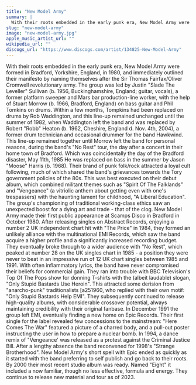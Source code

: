 ```yaml
---
title: "New Model Army"
summary: |
  With their roots embedded in the early punk era, New Model Army were formed in Bradford, Yorkshire, England, in 1980, and immediately outlined their manifesto by naming themselves after the Sir Thomas Fairfax/Oliver Cromwell revolutionary army. The group was led by Justin "Slade The Leveller" Sullivan (b. 1956, Buckinghamshire, England; guitar, vocals), a former platform sweeper and Mars bar production-line worker, with the help of Stuart Morrow (b. 1966, Bradford, England) on bass guitar and Phil Tomkins on drums. Within a few months, Tompkins had been replaced on drums by Rob Waddington, and this line-up remained unchanged until the summer of 1982, when Waddington left the band and was replaced by Robert "Robb" Heaton (b. 1962, Cheshire, England d. Nov. 4th, 2004), a former drum technician and occasional drummer for the band Hawkwind. This line-up remained together until Morrow left the band for personal reasons, during the band's "No Rest" tour, the day after a concert in their home town of Bradford. Which was coincidentally the day of the Bradford disaster, May 11th, 1985 He was replaced on bass in the summer by Jason "Moose" Harris (b. 1968). Their brand of punk folk/rock attracted a loyal cult following, much of which shared the band's grievances towards the Tory government policies of the 80s. This was best executed on their debut album, which combined militant themes such as "Spirit Of The Falklands" and "Vengeance" (a vitriolic anthem about getting even with one's trespassers) with the haunting lament for childhood, "A Liberal Education". The group's championing of traditional working-class ethics saw an unexpected boost for a dying art and trade - that of the clog. New Model Army made their first public appearance at Scamps Disco in Bradford in October 1980. After releasing singles on Abstract Records, enjoying a number 2 UK independent chart hit with "The Price" in 1984, they formed an unlikely alliance with the multinational EMI Records, which saw the band acquire a higher profile and a significantly increased recording budget. They eventually broke through to a wider audience with "No Rest", which peaked at number 28 on the UK singles chart in 1985 - a position they were never to beat in an impressive run of 12 UK chart singles between 1985 and 1991. With often inflammatory lyrics, the band have never compromised their beliefs for commercial gain. They ran into trouble with BBC Television's Top Of The Pops show for donning T-shirts with the (albeit laudable) slogan, "Only Stupid Bastards Use Heroin". This attracted some derision from "anarcho-punk" traditionalists [a251960, who replied with their own motif: "Only Stupid Bastards Help EMI". They subsequently continued to release high-quality albums, with considerable crossover potential, always maintaining credibility with their original fanbase. In December 1991 the group left EMI, eventually finding a new home on Epic Records. Their first single for the label revealed few concessions to the mainstream: "Here Comes The War" featured a picture of a charred body, and a pull-out poster instructing the user in how to prepare a nuclear bomb. In 1994, a dance remix of "Vengeance' was released as a protest against the Criminal Justice Bill. After a lengthy absence the band reconvened for 1998's "Strange Brotherhood". New Model Army's short spell with Epic ended as quickly as it started with the band preferring to self publish and go back to their roots. By 2000 their most recent studio album was ready. Named "Eight" it included a now familiar, though no less effective, formula and energy. They continue to release new material and tour as of 2023.
slug: "new-model-army"
image: "new-model-army.jpg"
apple_music_artist_url: ""
wikipedia_url: ""
discogs_url: "https://www.discogs.com/artist/134825-New-Model-Army"
---
```


With their roots embedded in the early punk era, New Model Army were formed in Bradford, Yorkshire, England, in 1980, and immediately outlined their manifesto by naming themselves after the Sir Thomas Fairfax/Oliver Cromwell revolutionary army. The group was led by Justin "Slade The Leveller" Sullivan (b. 1956, Buckinghamshire, England; guitar, vocals), a former platform sweeper and Mars bar production-line worker, with the help of Stuart Morrow (b. 1966, Bradford, England) on bass guitar and Phil Tomkins on drums. Within a few months, Tompkins had been replaced on drums by Rob Waddington, and this line-up remained unchanged until the summer of 1982, when Waddington left the band and was replaced by Robert "Robb" Heaton (b. 1962, Cheshire, England d. Nov. 4th, 2004), a former drum technician and occasional drummer for the band Hawkwind. This line-up remained together until Morrow left the band for personal reasons, during the band's "No Rest" tour, the day after a concert in their home town of Bradford. Which was coincidentally the day of the Bradford disaster, May 11th, 1985 He was replaced on bass in the summer by Jason "Moose" Harris (b. 1968). Their brand of punk folk/rock attracted a loyal cult following, much of which shared the band's grievances towards the Tory government policies of the 80s. This was best executed on their debut album, which combined militant themes such as "Spirit Of The Falklands" and "Vengeance" (a vitriolic anthem about getting even with one's trespassers) with the haunting lament for childhood, "A Liberal Education". The group's championing of traditional working-class ethics saw an unexpected boost for a dying art and trade - that of the clog. New Model Army made their first public appearance at Scamps Disco in Bradford in October 1980. After releasing singles on Abstract Records, enjoying a number 2 UK independent chart hit with "The Price" in 1984, they formed an unlikely alliance with the multinational EMI Records, which saw the band acquire a higher profile and a significantly increased recording budget. They eventually broke through to a wider audience with "No Rest", which peaked at number 28 on the UK singles chart in 1985 - a position they were never to beat in an impressive run of 12 UK chart singles between 1985 and 1991. With often inflammatory lyrics, the band have never compromised their beliefs for commercial gain. They ran into trouble with BBC Television's Top Of The Pops show for donning T-shirts with the (albeit laudable) slogan, "Only Stupid Bastards Use Heroin". This attracted some derision from "anarcho-punk" traditionalists [a251960, who replied with their own motif: "Only Stupid Bastards Help EMI". They subsequently continued to release high-quality albums, with considerable crossover potential, always maintaining credibility with their original fanbase. In December 1991 the group left EMI, eventually finding a new home on Epic Records. Their first single for the label revealed few concessions to the mainstream: "Here Comes The War" featured a picture of a charred body, and a pull-out poster instructing the user in how to prepare a nuclear bomb. In 1994, a dance remix of "Vengeance' was released as a protest against the Criminal Justice Bill. After a lengthy absence the band reconvened for 1998's "Strange Brotherhood". New Model Army's short spell with Epic ended as quickly as it started with the band preferring to self publish and go back to their roots. By 2000 their most recent studio album was ready. Named "Eight" it included a now familiar, though no less effective, formula and energy. They continue to release new material and tour as of 2023.